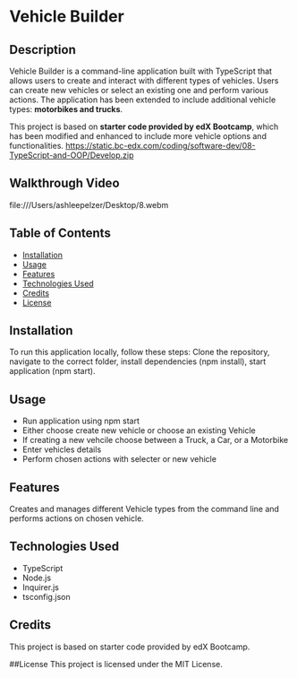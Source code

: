 # Vehicle Builder

## Description
Vehicle Builder is a command-line application built with TypeScript that allows users to create and interact with different types of vehicles. Users can create new vehicles or select an existing one and perform various actions. The application has been extended to include additional vehicle types: **motorbikes and trucks**.

This project is based on **starter code provided by edX Bootcamp**, which has been modified and enhanced to include more vehicle options and functionalities.
https://static.bc-edx.com/coding/software-dev/08-TypeScript-and-OOP/Develop.zip

## Walkthrough Video
file:///Users/ashleepelzer/Desktop/8.webm

## Table of Contents
- [Installation](#installation)
- [Usage](#usage)
- [Features](#features)
- [Technologies Used](#technologies-used)
- [Credits](#credits)
- [License](#license)

## Installation
To run this application locally, follow these steps:
Clone the repository, navigate to the correct folder, install dependencies (npm install), start application (npm start).

  ## Usage
  - Run application using npm start
  - Either choose create new vehicle or choose an existing Vehicle
  - If creating a new vehcile choose between a Truck, a Car, or a Motorbike
  - Enter vehicles details
  - Perform chosen actions with selecter or new vehicle

  ## Features
  Creates and manages different Vehicle types from the command line and performs actions on chosen vehicle.

  ## Technologies Used
  - TypeScript
  - Node.js
  - Inquirer.js
  - tsconfig.json

  ## Credits
  This project is based on starter code provided by edX Bootcamp.

  ##License
  This project is licensed under the MIT License.
 
